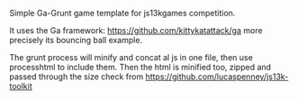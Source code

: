 Simple Ga-Grunt game template for js13kgames competition.

It uses the Ga framework: https://github.com/kittykatattack/ga
more precisely its bouncing ball example.

The grunt process will minify and concat al js in one file, then use processhtml to include them. 
Then the html is minified too, zipped and passed through the size check from https://github.com/lucaspenney/js13k-toolkit